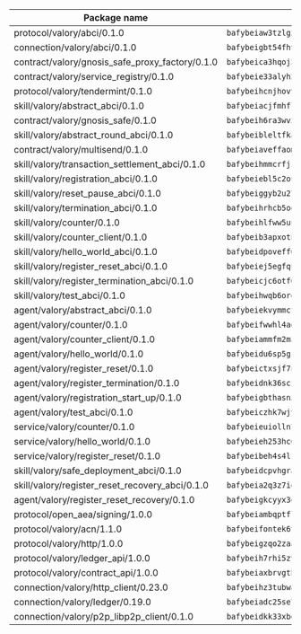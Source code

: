 | Package name                                                  | Package hash                                                  |
| ------------------------------------------------------------- | ------------------------------------------------------------- |
| protocol/valory/abci/0.1.0                                    | `bafybeiaw3tzlg3rkvnn5fcufblktmfwngmxugn4yo7pyjp76zz6aqtqcay` |
| connection/valory/abci/0.1.0                                  | `bafybeigbt54fhvjpkzrr76oykl3pcuotpvdhm4p7rzeel5xao3o4xozlti` |
| contract/valory/gnosis_safe_proxy_factory/0.1.0               | `bafybeica3hqoj2kf4p6dntuyvkx3yxilmee2hqfzsfx6khdrpuvnbtqsa4` |
| contract/valory/service_registry/0.1.0                        | `bafybeie33alyh23nrcycjnhmeyxzwtztlxzfhmmtjfqpapusvr64qrkofa` |
| protocol/valory/tendermint/0.1.0                              | `bafybeihcnjhovvyyfbkuw5sjyfx2lfd4soeocfqzxz54g67333m6nk5gxq` |
| skill/valory/abstract_abci/0.1.0                              | `bafybeiacjfmhflnhqaxzd2mj5yolprjatfdqi7y46oub4uizbo7x7xcmjy` |
| contract/valory/gnosis_safe/0.1.0                             | `bafybeih6ra3wv3izpllj6ctd4fbrieuyy3samokyv6kowrjstvvpc2lcce` |
| skill/valory/abstract_round_abci/0.1.0                        | `bafybeibleltfkammspbku5oece5yocwto74oi3edukqwo6pqkhoxjxkzbu` |
| contract/valory/multisend/0.1.0                               | `bafybeiaveffaomsnmsc5hx62o77u7ilma6eipox7m5lrwa56737ektva3i` |
| skill/valory/transaction_settlement_abci/0.1.0                | `bafybeihmmcrfjzlutu22jc22ity3s3citdnkovwdpylcyak75ocuqcud6m` |
| skill/valory/registration_abci/0.1.0                          | `bafybeiebl5c2ouu36v5jf34j7x6ivylxoel2uk7y22rzn7pk3fb3eblt7i` |
| skill/valory/reset_pause_abci/0.1.0                           | `bafybeiggyb2u27xcf52lc3dnx6mwl5tcvku5ftz4hiwc6mxr5zfatr7wzu` |
| skill/valory/termination_abci/0.1.0                           | `bafybeihrhcb5oqj3qnad3qxwa55xxv3tarh3x4he3ca4rkhmwyi4hghbae` |
| skill/valory/counter/0.1.0                                    | `bafybeihlfww5uu6gnn72ftytzfksgbeszf3zia5ncy6jhsspi5dzxwui7q` |
| skill/valory/counter_client/0.1.0                             | `bafybeib3apxotnry7gt6a5q2cesdobjlcb5bjqjuzwnp4f5naozbiyxvja` |
| skill/valory/hello_world_abci/0.1.0                           | `bafybeidpoveff6wnoequt4jqp3vtgxbnlwulsdtuaft4e2tsf2hbcyk4lu` |
| skill/valory/register_reset_abci/0.1.0                        | `bafybeiej5egfqu2llmencmhmz3cj5rn4mgbnrkekgot43ux2p2uxtpntrq` |
| skill/valory/register_termination_abci/0.1.0                  | `bafybeicjc6otf6whgvmkpebsmjae37brwvkvnhkqc2vxycv3yuev7jg2fm` |
| skill/valory/test_abci/0.1.0                                  | `bafybeihwqb6ord4hszplqq3xc7ioqxt3hty6nqkc74jnd6yu57rstkn7vu` |
| agent/valory/abstract_abci/0.1.0                              | `bafybeiekvymmctmr2irhfuhv57uroq5mk5mbtppf6lizw6agvjyszaqnci` |
| agent/valory/counter/0.1.0                                    | `bafybeifwwhl4agcmtiav725w6bjmvs72kezb75t5vszjhfipnz2j67z23a` |
| agent/valory/counter_client/0.1.0                             | `bafybeiammfm2m3xatutqrn6xxp7tty3bzynqjqwjjiygezvcrbbnrf62o4` |
| agent/valory/hello_world/0.1.0                                | `bafybeidu6sp5grstljqpgwqjxfew7rlslqy3lv4vddiogccz3ztwzrvpfi` |
| agent/valory/register_reset/0.1.0                             | `bafybeictxsjf7nbypasxzl6ut7yuipdwuw2yzzqntkaayxqxvryn2j4wx4` |
| agent/valory/register_termination/0.1.0                       | `bafybeidnk36scib6yxsywxudbcx53ymi5yllfxinscsrx6pylmkrq3yaui` |
| agent/valory/registration_start_up/0.1.0                      | `bafybeigbthasn3nya3lydtm6u7xq56mb23tev42y2djmotsslh2nmvyrim` |
| agent/valory/test_abci/0.1.0                                  | `bafybeiczhk7wjymrxc4yx3tptvy74ui3s7gikb2kdsafqy6fd47ai3rwxi` |
| service/valory/counter/0.1.0                                  | `bafybeieuiolln7hsu7oktf5ew2cl5s3qal7bux7kfdcq2b55sll3kbfzku` |
| service/valory/hello_world/0.1.0                              | `bafybeieh253hc6cwgweu6e7qagct46hh3vem54rjs5c4vsyojhg4nkq4au` |
| service/valory/register_reset/0.1.0                           | `bafybeibeh4s4lz6aihviqi6ryvniqdcx22npgdwjvcdfzgtuymvc4cazpe` |
| skill/valory/safe_deployment_abci/0.1.0                       | `bafybeidcpvhgrarpywpxm4aownujrhnmv6t2l3eqsk62g722i6zo5mhwei` |
| skill/valory/register_reset_recovery_abci/0.1.0               | `bafybeia2q3z7iqqokuksfqy3k46gcyfowa6fp7qgw6x5ijianhkaqbuola` |
| agent/valory/register_reset_recovery/0.1.0                    | `bafybeigkcyyx3eai7hzhvqaeheid2gqimveexvacl4zzsdlhlbd4dmls24` |
| protocol/open_aea/signing/1.0.0                               | `bafybeiambqptflge33eemdhis2whik67hjplfnqwieoa6wblzlaf7vuo44` |
| protocol/valory/acn/1.1.0                                     | `bafybeifontek6tvaecatoauiule3j3id6xoktpjubvuqi3h2jkzqg7zh7a` |
| protocol/valory/http/1.0.0                                    | `bafybeigzqo2zaakcjtzzsm6dh4x73v72xg6ctk6muyp5uq5ueb7y34fbxy` |
| protocol/valory/ledger_api/1.0.0                              | `bafybeih7rhi5zvfvwakx5ifgxsz2cfipeecsh7bm3gnudjxtvhrygpcftq` |
| protocol/valory/contract_api/1.0.0                            | `bafybeiaxbrvgtbdrh4lslskuxyp4awyr4whcx3nqq5yrr6vimzsxg5dy64` |
| connection/valory/http_client/0.23.0                          | `bafybeihz3tubwado7j3wlivndzzuj3c6fdsp4ra5r3nqixn3ufawzo3wii` |
| connection/valory/ledger/0.19.0                               | `bafybeiadc25se7dgnn4mufztwpzdono4xsfs45qknzdqyi3gckn6ccuv44` |
| connection/valory/p2p_libp2p_client/0.1.0                     | `bafybeidkk33xbga54szmitk6uwsi3ef56hbbdbuasltqtiyki34hgfpnxa` |
